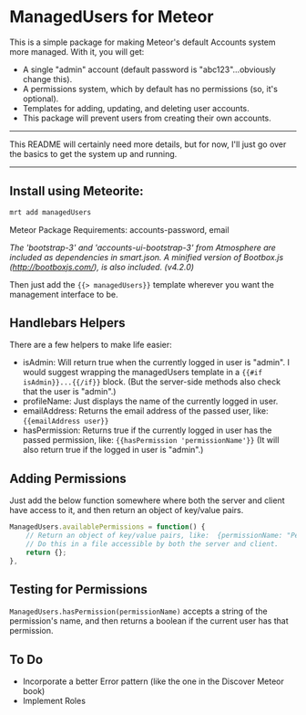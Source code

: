 ManagedUsers for Meteor
========================

This is a simple package for making Meteor's default Accounts system more managed.
With it, you will get:
* A single "admin" account (default password is "abc123"...obviously change this).
* A permissions system, which by default has no permissions (so, it's optional).
* Templates for adding, updating, and deleting user accounts.
* This package will prevent users from creating their own accounts.

----------------------

This README will certainly need more details, but for now, I'll just go over the basics to get the system up and running.

----------------------

Install using Meteorite:
-------------------------
``` sh
mrt add managedUsers
```	
Meteor Package Requirements: accounts-password, email

*The 'bootstrap-3' and 'accounts-ui-bootstrap-3' from Atmosphere are included as dependencies in smart.json.*
*A minified version of Bootbox.js (http://bootboxjs.com/), is also included. (v4.2.0)*

Then just add the ` {{> managedUsers}} ` template wherever you want the management interface to be.


Handlebars Helpers
-------------------
There are a few helpers to make life easier:

* isAdmin: Will return true when the currently logged in user is "admin". I would suggest wrapping the managedUsers template in a ` {{#if isAdmin}}...{{/if}} ` block. (But the server-side methods also check that the user is "admin".)
* profileName: Just displays the name of the currently logged in user.
* emailAddress: Returns the email address of the passed user, like: ` {{emailAddress user}} `
* hasPermission: Returns true if the currently logged in user has the passed permission, like: ` {{hasPermission 'permissionName'}} ` (It will also return true if the logged in user is "admin".)


Adding Permissions
-------------------
Just add the below function somewhere where both the server and client have access to it, and then return an object of key/value pairs.

```javascript
ManagedUsers.availablePermissions = function() {
	// Return an object of key/value pairs, like:  {permissionName: "Permission Description", ....}
	// Do this in a file accessible by both the server and client.
	return {};
},
```

Testing for Permissions
------------------------
` ManagedUsers.hasPermission(permissionName) ` accepts a string of the permission's name, and then returns a boolean if the current user has that permission.


To Do
-------
* Incorporate a better Error pattern (like the one in the Discover Meteor book)
* Implement Roles
